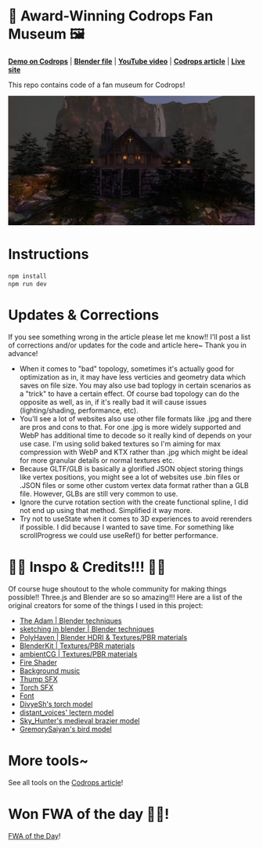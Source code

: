 # 🏰 Award-Winning Codrops Fan Museum 🖼️

**[Demo on Codrops](https://tympanus.net/Tutorials/CodropsFanMuseum/)** | **[Blender file](https://drive.google.com/file/d/1_DhUPpQ_vdWxHgDrgfKdy5_zkZ9bZ2v7/view?usp=sharing)** | **[YouTube video](https://youtu.be/R6yppleutsQ)** | **[Codrops article](https://tympanus.net/codrops/2025/04/08/3d-world-in-the-browser-with-blender-and-three-js/)**
| **[Live site](https://codrops-fan-museum.com/)**

This repo contains code of a fan museum for Codrops!

![Page screenshot](public/media/og-image.webp?raw=true "Page screenshot")

# Instructions

```
npm install
npm run dev
```

# Updates & Corrections

If you see something wrong in the article please let me know!! I'll post a list of corrections and/or updates for the code and article here~ Thank you in advance!

- When it comes to "bad" topology, sometimes it's actually good for optimization as in, it may have less verticies and geometry data which saves on file size. You may also use bad toplogy in certain scenarios as a "trick" to have a certain effect. Of course bad topology can do the opposite as well, as in, if it's really bad it will cause issues (lighting/shading, performance, etc).
- You'll see a lot of websites also use other file formats like .jpg and there are pros and cons to that. For one .jpg is more widely supported and WebP has additional time to decode so it really kind of depends on your use case. I'm using solid baked textures so I'm aiming for max compression with WebP and KTX rather than .jpg which might be ideal for more granular details or normal textures etc.
- Because GLTF/GLB is basically a glorified JSON object storing things like vertex positions, you might see a lot of websites use .bin files or .JSON files or some other custom vertex data format rather than a GLB file. However, GLBs are still very common to use.
- Ignore the curve rotation section with the create functional spline, I did not end up using that method. Simplified it way more.
- Try not to useState when it comes to 3D experiences to avoid rerenders if possible. I did because I wanted to save time. For something like scrollProgress we could use useRef() for better performance.

# 🥰🥰 Inspo & Credits!!! 🥰🥰

Of course huge shoutout to the whole community for making things possible!! Three.js and Blender are so so amazing!!! Here are a list of the original creators for some of the things I used in this project:

- [The Adam | Blender techniques](https://www.youtube.com/watch?v=gw885XAKYiI)
- [sketching in blender | Blender techniques](https://youtu.be/JSuWu4EXVZw)
- [PolyHaven | Blender HDRI & Textures/PBR materials](https://polyhaven.com/)
- [BlenderKit | Textures/PBR materials](https://www.blenderkit.com/get-blenderkit/)
- [ambientCG | Textures/PBR materials](http://ambientcg.com/)
- [Fire Shader](https://codesandbox.io/p/sandbox/3878x)
- [Background music](https://www.epidemicsound.com/track/an7vU7AM16/)
- [Thump SFX](https://pixabay.com/sound-effects/massive-thump-116359/)
- [Torch SFX](https://pixabay.com/users/freesoundsxx-47251115/)
- [Font](https://fonts.google.com/specimen/Eagle+Lake?query=eag)
- [DivyeSh's torch model](https://sketchfab.com/3d-models/torch-d47f1a85c4c846a392cc1d1afca15295)
- [distant_voices' lectern model](https://sketchfab.com/3d-models/lectern-17562d27f70b4b4a834cd778cd5e6c06)
- [Sky_Hunter's medieval brazier model](https://sketchfab.com/3d-models/medieval-brazier-cff29e533e3a4298a5d112cf7bb2558c)
- [GremorySaiyan's bird model](https://sketchfab.com/GremorySaiyan)

# More tools~

See all tools on the [Codrops article](https://tympanus.net/codrops/2025/04/08/3d-world-in-the-browser-with-blender-and-three-js/)!

# Won FWA of the day 🎉🎉!

[FWA of the Day](https://thefwa.com/cases/codrops-fane-museum)!
